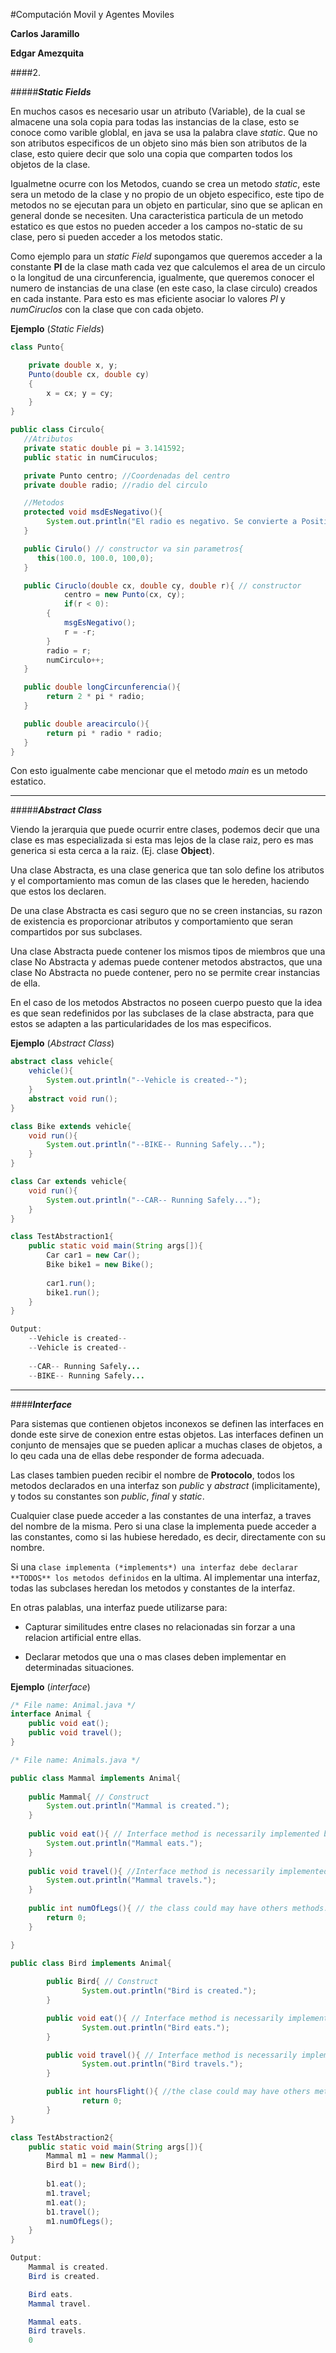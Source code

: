 #Computación Movil y Agentes Moviles

**Carlos Jaramillo**

**Edgar Amezquita**

####2.

#####__*Static Fields*__

En muchos casos es necesario usar un atributo (Variable), de la cual se almacene una sola copia para todas las instancias de la clase, esto se conoce como varible globlal, en java se usa la palabra clave *static*. Que no son atributos especificos de un objeto sino más bien son atributos de la clase, esto quiere decir que solo una copia que comparten todos los objetos de la clase.

Igualmetne ocurre con los Metodos, cuando se crea un metodo *static*, este sera un metodo de la clase y no propio de un objeto especifico, este tipo de metodos no se ejecutan para un objeto en particular, sino que se aplican en general donde se necesiten. Una caracteristica particula de un metodo estatico es que estos no pueden acceder a los campos no-static de su clase, pero si pueden acceder a los metodos static.

Como ejemplo para un *static Field* supongamos que queremos acceder a la constante **PI** de la clase math cada vez que calculemos el area de un circulo o la longitud de una circunferencia, igualmente, que queremos conocer el numero de instancias de una clase (en este caso, la clase circulo) creados en cada instante. Para esto es mas eficiente asociar lo valores *PI* y *numCiruclos* con la clase que con cada objeto.

**Ejemplo** (*Static Fields*)
```java
class Punto{

	private double x, y;
	Punto(double cx, double cy)
	{
		x = cx; y = cy;
	}
}

public class Circulo{
   //Atributos
   private static double pi = 3.141592;
   public static in numCiruculos;

   private Punto centro; //Coordenadas del centro
   private double radio; //radio del circulo

   //Metodos
   protected void msdEsNegativo(){
       	System.out.println("El radio es negativo. Se convierte a Positivo.");
   }

   public Cirulo() // constructor va sin parametros{
      this(100.0, 100.0, 100,0);
   }

   public Ciruclo(double cx, double cy, double r){ // constructor
        	centro = new Punto(cx, cy);
        	if(r < 0):
       	{
      		msgEsNegativo();
       		r = -r;
       	}
       	radio = r;
       	numCirculo++;
   }

   public double longCircunferencia(){
       	return 2 * pi * radio;
   }

   public double areacirculo(){
       	return pi * radio * radio;
   }
}	
```
Con esto igualmente cabe mencionar que el metodo *main* es un metodo estatico.

* * *


#####__*Abstract Class*__

Viendo la jerarquia que puede ocurrir entre clases, podemos decir que una clase es mas especializada si esta mas lejos de la clase raiz, pero es mas generica si esta cerca a la raiz. (Ej. clase **Object**).

Una clase Abstracta, es una clase generica que tan solo define los atributos y el comportamiento mas comun de las clases que le hereden, haciendo que estos los declaren.

De una clase Abstracta es casi seguro que no se creen instancias, su razon de existencia es proporcionar atributos y comportamiento que seran compartidos por sus subclases.

Una clase Abstracta puede contener los mismos tipos de miembros que una clase No Abstracta y ademas puede contener metodos abstractos, que una clase No Abstracta no puede contener, pero no se permite crear instancias de ella.

En el caso de los metodos Abstractos no poseen cuerpo puesto que la idea es que sean redefinidos por las subclases de la clase abstracta, para que estos se adapten a las particularidades de los mas especificos.

__Ejemplo__ (*Abstract Class*)

```java
abstract class vehicle{
    vehicle(){
        System.out.println("--Vehicle is created--");
    }
    abstract void run();    
}

class Bike extends vehicle{
    void run(){
        System.out.println("--BIKE-- Running Safely...");
    }
}

class Car extends vehicle{
    void run(){
        System.out.println("--CAR-- Running Safely...");
    }
}

class TestAbstraction1{
    public static void main(String args[]){
        Car car1 = new Car();
        Bike bike1 = new Bike();
        
        car1.run();
        bike1.run();  
    }  
} 

```

```java
Output:
    --Vehicle is created--
    --Vehicle is created--
    
    --CAR-- Running Safely...
    --BIKE-- Running Safely...
```
* * *
####__*Interface*__

Para sistemas que contienen objetos  inconexos se definen las interfaces en donde este sirve de conexion entre estas objetos. Las interfaces definen un conjunto de mensajes que se pueden aplicar a muchas clases de objetos, a lo qeu cada una de ellas debe responder de forma adecuada. 

Las clases tambien pueden recibir el nombre de **Protocolo**, todos los metodos declarados en una interfaz son *public* y *abstract* (implicitamente), y todos su constantes son *public*, *final* y *static*.

Cualquier clase puede acceder a las constantes de una interfaz, a traves del nombre de la misma. Pero si una clase la implementa puede acceder a las constantes, como si las hubiese heredado, es decir, directamente con su nombre.

Si una `clase implementa (*implements*) una interfaz debe declarar **TODOS** los metodos definidos` en la ultima. Al implementar una interfaz, todas las subclases heredan los metodos y constantes de la interfaz.

En otras palablas, una interfaz puede utilizarse para:
- Capturar similitudes entre clases no relacionadas sin forzar a una relacion artificial entre ellas.

- Declarar metodos que una o mas clases deben implementar en determinadas situaciones.

__Ejemplo__ (*interface*)

```java
/* File name: Animal.java */
interface Animal {
	public void eat();
	public void travel();
}
```
```java
/* File name: Animals.java */

public class Mammal implements Animal{
	
	public Mammal{ // Construct
		System.out.println("Mammal is created.");
	}
	
	public void eat(){ // Interface method is necessarily implemented by the class.
		System.out.println("Mammal eats.");
	}
	
	public void travel(){ //Interface method is necessarily implemented by the class.
		System.out.println("Mammal travels.");
	}
	
	public int numOfLegs(){ // the class could may have others methods.
		return 0;
	}

}

public class Bird implements Animal{
        
        public Bird{ // Construct
                System.out.println("Bird is created.");
        }

        public void eat(){ // Interface method is necessarily implemented by the class.
                System.out.println("Bird eats.");
        }

        public void travel(){ // Interface method is necessarily implemented by the class.
                System.out.println("Bird travels.");
        }

        public int hoursFlight(){ //the clase could may have others methods. 
                return 0;
        }
}

class TestAbstraction2{
    public static void main(String args[]){
        Mammal m1 = new Mammal();
        Bird b1 = new Bird();
        
        b1.eat();
        m1.travel;
        m1.eat();
        b1.travel();
        m1.numOfLegs();  
    }
}

```
```java
Output:
	Mammal is created.
	Bird is created.	

	Bird eats.
	Mammal travel.

	Mammal eats.
	Bird travels.
	0
```

